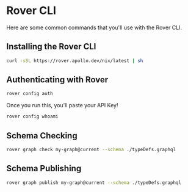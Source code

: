 # Rover CLI

Here are some common commands that you'll use with the Rover CLI.

## Installing the Rover CLI

```bash
curl -sSL https://rover.apollo.dev/nix/latest | sh
```

## Authenticating with Rover

```bash
rover config auth
```

Once you run this, you'll paste your API Key!

```bash
rover config whoami
```

## Schema Checking

```bash
rover graph check my-graph@current --schema ./typeDefs.graphql
```

## Schema Publishing

```bash
rover graph publish my-graph@current --schema ./typeDefs.graphql
```
